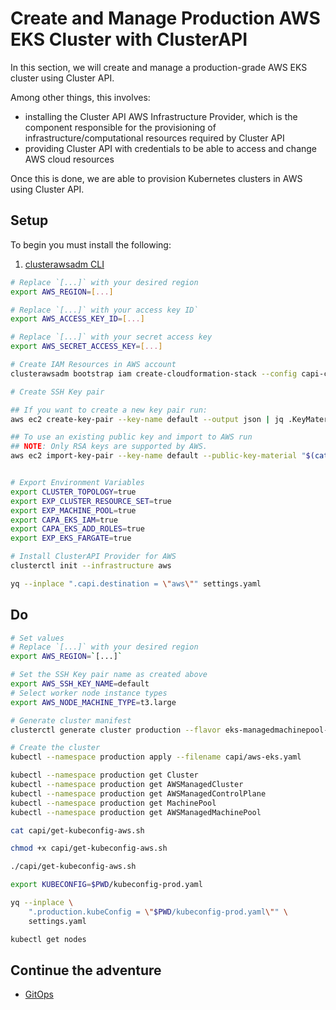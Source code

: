# Create and Manage Production AWS EKS Cluster with ClusterAPI

In this section, we will create and manage a production-grade AWS EKS cluster using Cluster API.

Among other things, this involves:
* installing the Cluster API AWS Infrastructure Provider, which is the component responsible for the provisioning of infrastructure/computational resources required by Cluster API
* providing Cluster API with credentials to be able to access and change AWS cloud resources

Once this is done, we are able to provision Kubernetes clusters in AWS using Cluster API.

## Setup
To begin you must install the following:
1. [clusterawsadm CLI](https://cluster-api-aws.sigs.k8s.io/topics/using-clusterawsadm-to-fulfill-prerequisites.html#using-clusterawsadm-to-fulfill-prerequisites)

```bash
# Replace `[...]` with your desired region
export AWS_REGION=[...]

# Replace `[...]` with your access key ID`
export AWS_ACCESS_KEY_ID=[...]

# Replace `[...]` with your secret access key
export AWS_SECRET_ACCESS_KEY=[...]

# Create IAM Resources in AWS account
clusterawsadm bootstrap iam create-cloudformation-stack --config capi-config/capa-iam-config.yaml

# Create SSH Key pair

## If you want to create a new key pair run:
aws ec2 create-key-pair --key-name default --output json | jq .KeyMaterial -r

## To use an existing public key and import to AWS run
## NOTE: Only RSA keys are supported by AWS.
aws ec2 import-key-pair --key-name default --public-key-material "$(cat ~/.ssh/id_rsa.pub)"


# Export Environment Variables
export CLUSTER_TOPOLOGY=true
export EXP_CLUSTER_RESOURCE_SET=true
export EXP_MACHINE_POOL=true
export CAPA_EKS_IAM=true
export CAPA_EKS_ADD_ROLES=true
export EXP_EKS_FARGATE=true

# Install ClusterAPI Provider for AWS
clusterctl init --infrastructure aws

yq --inplace ".capi.destination = \"aws\"" settings.yaml
```

## Do

```bash
# Set values
# Replace `[...]` with your desired region
export AWS_REGION=`[...]`

# Set the SSH Key pair name as created above
export AWS_SSH_KEY_NAME=default
# Select worker node instance types
export AWS_NODE_MACHINE_TYPE=t3.large

# Generate cluster manifest
clusterctl generate cluster production --flavor eks-managedmachinepool-vpccni --kubernetes-version v1.24.1 --worker-machine-count=3 > capi/aws-eks.yaml

# Create the cluster
kubectl --namespace production apply --filename capi/aws-eks.yaml

kubectl --namespace production get Cluster
kubectl --namespace production get AWSManagedCluster
kubectl --namespace production get AWSManagedControlPlane
kubectl --namespace production get MachinePool
kubectl --namespace production get AWSManagedMachinePool

cat capi/get-kubeconfig-aws.sh

chmod +x capi/get-kubeconfig-aws.sh

./capi/get-kubeconfig-aws.sh

export KUBECONFIG=$PWD/kubeconfig-prod.yaml

yq --inplace \
    ".production.kubeConfig = \"$PWD/kubeconfig-prod.yaml\"" \
    settings.yaml

kubectl get nodes
```

## Continue the adventure

* [GitOps](../gitops/README.md)
